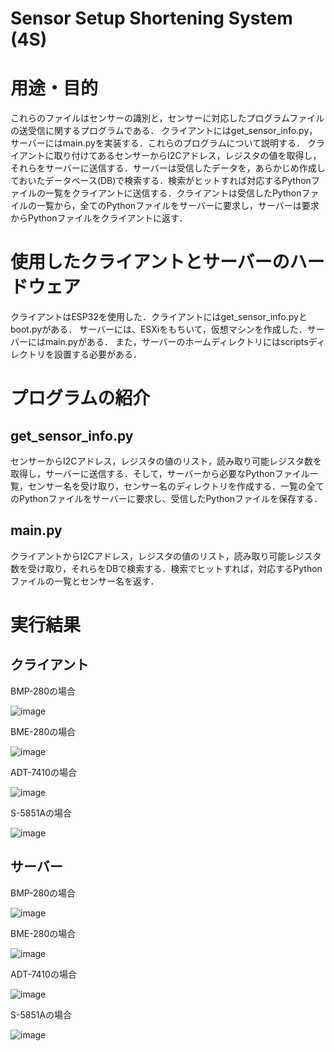 # Sensor Setup Shortening System (4S)

# 用途・目的

これらのファイルはセンサーの識別と，センサーに対応したプログラムファイルの送受信に関するプログラムである．
クライアントにはget_sensor_info.py，サーバーにはmain.pyを実装する．これらのプログラムについて説明する．
クライアントに取り付けてあるセンサーからI2Cアドレス，レジスタの値を取得し，それらをサーバーに送信する．サーバーは受信したデータを，あらかじめ作成しておいたデータベース(DB)で検索する．検索がヒットすれば対応するPythonファイルの一覧をクライアントに送信する．クライアントは受信したPythonファイルの一覧から，全てのPythonファイルをサーバーに要求し，サーバーは要求からPythonファイルをクライアントに返す．

# 使用したクライアントとサーバーのハードウェア
クライアントはESP32を使用した．クライアントにはget_sensor_info.pyとboot.pyがある．
サーバーには、ESXiをもちいて，仮想マシンを作成した．サーバーにはmain.pyがある．
また，サーバーのホームディレクトリにはscriptsディレクトリを設置する必要がある．

# プログラムの紹介
## get_sensor_info.py
センサーからI2Cアドレス，レジスタの値のリスト，読み取り可能レジスタ数を取得し，サーバーに送信する．そして，サーバーから必要なPythonファイル一覧，センサー名を受け取り，センサー名のディレクトリを作成する．一覧の全てのPythonファイルをサーバーに要求し、受信したPythonファイルを保存する．

## main.py
クライアントからI2Cアドレス，レジスタの値のリスト，読み取り可能レジスタ数を受け取り，それらをDBで検索する．検索でヒットすれば，対応するPythonファイルの一覧とセンサー名を返す．

# 実行結果
## クライアント
BMP-280の場合

![image](https://github.com/user-attachments/assets/1ccb3f75-9da3-4903-8a86-f95907beb7ea)


BME-280の場合

![image](https://github.com/user-attachments/assets/b0dc871a-60ad-48a1-93bd-35fcfff19cfe)


ADT-7410の場合

![image](https://github.com/user-attachments/assets/9be709bc-962d-4f46-afbc-6f8c554148bd)


S-5851Aの場合

![image](https://github.com/user-attachments/assets/962e9bd4-014c-4cf9-b924-95720d6b9ff3)



## サーバー
BMP-280の場合

![image](https://github.com/user-attachments/assets/cec7a3ef-1c45-41b8-9cbd-4dfdad0861f0)


BME-280の場合

![image](https://github.com/user-attachments/assets/1850103b-bf48-4769-a591-8f393e2508ff)


ADT-7410の場合

![image](https://github.com/user-attachments/assets/1bd0e778-4868-4139-8d94-abaec72c4923)


S-5851Aの場合

![image](https://github.com/user-attachments/assets/b5c57549-de72-4c87-bf48-2e1657a994f1)

